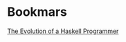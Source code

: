 # Bookmars

[The Evolution of a Haskell Programmer](http://www.willamette.edu/~fruehr/haskell/evolution.html)

